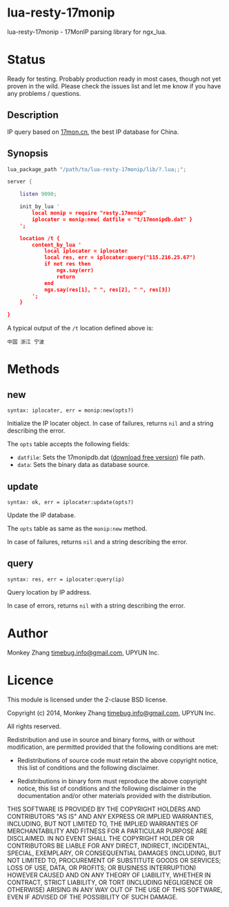 # lua-resty-17monip

lua-resty-17monip - 17MonIP parsing library for ngx_lua.

# Status

Ready for testing. Probably production ready in most cases, though not yet proven in the wild. Please check the issues list and let me know if you have any problems / questions.

## Description

IP query based on [17mon.cn](http://tool.17mon.cn/), the best IP database for China.

## Synopsis

````lua
lua_package_path "/path/to/lua-resty-17monip/lib/?.lua;;";

server {

    listen 9090;

    init_by_lua '
        local monip = require "resty.17monip"
        iplocater = monip:new{ datfile = "t/17monipdb.dat" }
    ';

    location /t {
        content_by_lua '
            local iplocater = iplocater
            local res, err = iplocater:query("115.216.25.67")
            if not res then
                ngx.say(err)
                return
            end
            ngx.say(res[1], " ", res[2], " ", res[3])
        ';
    }

}
````

A typical output of the `/t` location defined above is:

```
中国 浙江 宁波
```

# Methods

## new

`syntax: iplocater, err = monip:new(opts?)`

Initialize the IP locater object. In case of failures, returns `nil` and a string describing the error.

The `opts` table accepts the following fields:

* `datfile`: Sets the 17monipdb.dat ([download free version](http://s.qdcdn.com/17mon/17monipdb.zip)) file path.
* `data`: Sets the binary data as database source.

## update

`syntax: ok, err = iplocater:update(opts?)`

Update the IP database.

The `opts` table as same as the `monip:new` method.

In case of failures, returns `nil` and a string describing the error.

## query

`syntax: res, err = iplocater:query(ip)`

Query location by IP address.

In case of errors, returns `nil` with a string describing the error.

# Author

Monkey Zhang <timebug.info@gmail.com>, UPYUN Inc.

# Licence

This module is licensed under the 2-clause BSD license.

Copyright (c) 2014, Monkey Zhang <timebug.info@gmail.com>, UPYUN Inc.

All rights reserved.

Redistribution and use in source and binary forms, with or without modification, are permitted provided that the following conditions are met:

* Redistributions of source code must retain the above copyright notice, this list of conditions and the following disclaimer.

* Redistributions in binary form must reproduce the above copyright notice, this list of conditions and the following disclaimer in the documentation and/or other materials provided with the distribution.

THIS SOFTWARE IS PROVIDED BY THE COPYRIGHT HOLDERS AND CONTRIBUTORS "AS IS" AND ANY EXPRESS OR IMPLIED WARRANTIES, INCLUDING, BUT NOT LIMITED TO, THE IMPLIED WARRANTIES OF MERCHANTABILITY AND FITNESS FOR A PARTICULAR PURPOSE ARE DISCLAIMED. IN NO EVENT SHALL THE COPYRIGHT HOLDER OR CONTRIBUTORS BE LIABLE FOR ANY DIRECT, INDIRECT, INCIDENTAL, SPECIAL, EXEMPLARY, OR CONSEQUENTIAL DAMAGES (INCLUDING, BUT NOT LIMITED TO, PROCUREMENT OF SUBSTITUTE GOODS OR SERVICES; LOSS OF USE, DATA, OR PROFITS; OR BUSINESS INTERRUPTION) HOWEVER CAUSED AND ON ANY THEORY OF LIABILITY, WHETHER IN CONTRACT, STRICT LIABILITY, OR TORT (INCLUDING NEGLIGENCE OR OTHERWISE) ARISING IN ANY WAY OUT OF THE USE OF THIS SOFTWARE, EVEN IF ADVISED OF THE POSSIBILITY OF SUCH DAMAGE.
